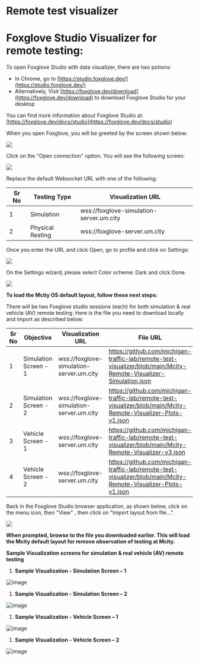 # Remote test visualizer

# **Foxglove Studio Visualizer for remote testing:**

To open Foxglove Studio with data visualizer, there are two potions:

- In Chrome, go to [https://studio.foxglove.dev/](https://studio.foxglove.dev/)
- Alternatively, Visit [https://foxglove.dev/download](https://foxglove.dev/download) to download Foxglove Studio for your desktop

You can find more information about Foxglove Studio at: [https://foxglove.dev/docs/studio](https://foxglove.dev/docs/studio)

When you open Foxglove, you will be greeted by the screen shown below:

![](RackMultipart20231027-1-yeyub_html_8b53d19b74e2e449.png)

Click on the "Open connection" option. You will see the following screen:

![](RackMultipart20231027-1-yeyub_html_296edeb62e7d8c2c.png)

Replace the default Websocket URL with one of the following:

| **Sr No** | **Testing Type** | **Visualization URL** |
| --- | --- | --- |
| 1 | Simulation | wss://foxglove-simulation-server.um.city |
| 2 | Physical Resting | wss://foxglove-server.um.city |

Once you enter the URL and click Open, go to profile and click on Settings:

![](RackMultipart20231027-1-yeyub_html_fe15e4e06c1a1fee.png)

On the Settings wizard, please select Color scheme: Dark and click Done.

![](RackMultipart20231027-1-yeyub_html_7f33ac65c2a0c8e7.png)

**To load the Mcity OS default layout, follow these next steps:**

There will be two Foxglove studio sessions (each) for both simulation & real vehicle (AV) remote testing. Here is the file you need to download locally and import as described below:

| **Sr No** | **Objective** | **Visualization URL** | **File URL** |
| --- | --- | --- | --- |
| 1 | Simulation Screen - 1 | wss://foxglove-simulation-server.um.city | https://github.com/michigan-traffic-lab/remote-test-visualizer/blob/main/Mcity-Remote-Visualizer-Simulation.json |
| 2 | Simulation Screen - 2 | wss://foxglove-simulation-server.um.city | https://github.com/michigan-traffic-lab/remote-test-visualizer/blob/main/Mcity-Remote-Visualizer-Plots-v1.json |
| 3 | Vehicle Screen - 1 | wss://foxglove-server.um.city | https://github.com/michigan-traffic-lab/remote-test-visualizer/blob/main/Mcity-Remote-Visualizer-v3.json |
| 4 | Vehicle Screen - 2 | wss://foxglove-server.um.city | https://github.com/michigan-traffic-lab/remote-test-visualizer/blob/main/Mcity-Remote-Visualizer-Plots-v1.json |

Back in the Foxglove Studio browser application, as shown below, click on the menu icon, then "View" , then click on "Import layout from file…".

![](RackMultipart20231027-1-yeyub_html_f0cbe7c1093a858c.png)

**When prompted, browse to the file you downloaded earlier. This will load the Mcity default layout for remove observation of testing at Mcity.**

**Sample Visualization screens for** **simulation & real vehicle (AV) remote testing**

1. **Sample Visualization - Simulation Screen – 1**

![image](https://github.com/michigan-traffic-lab/remote-test-visualizer/assets/54770426/d9374dc8-4568-4708-8ca7-a952b06d33fc)


1. **Sample Visualization - Simulation Screen – 2**

![image](https://github.com/michigan-traffic-lab/remote-test-visualizer/assets/54770426/cd5ddebc-1b86-425d-aa12-240a3da28af8)


1. **Sample Visualization - Vehicle Screen – 1**

![image](https://github.com/michigan-traffic-lab/remote-test-visualizer/assets/54770426/666ebbf2-148f-4866-bfcd-bafd72acb1d7)


1. **Sample Visualization - Vehicle Screen – 2**

![image](https://github.com/michigan-traffic-lab/remote-test-visualizer/assets/54770426/2489ab5e-4790-413e-8fe8-03f8f7f72e69)

